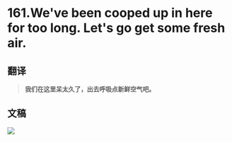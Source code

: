 # 161.We've been cooped up in here for too long. Let's go get some fresh air.

## 翻译

> **我们在这里呆太久了，出去呼吸点新鲜空气吧。**

## 文稿

![](https://cdn.jsdelivr.net/gh/imtianx/speaking180/img/161.jpg)

